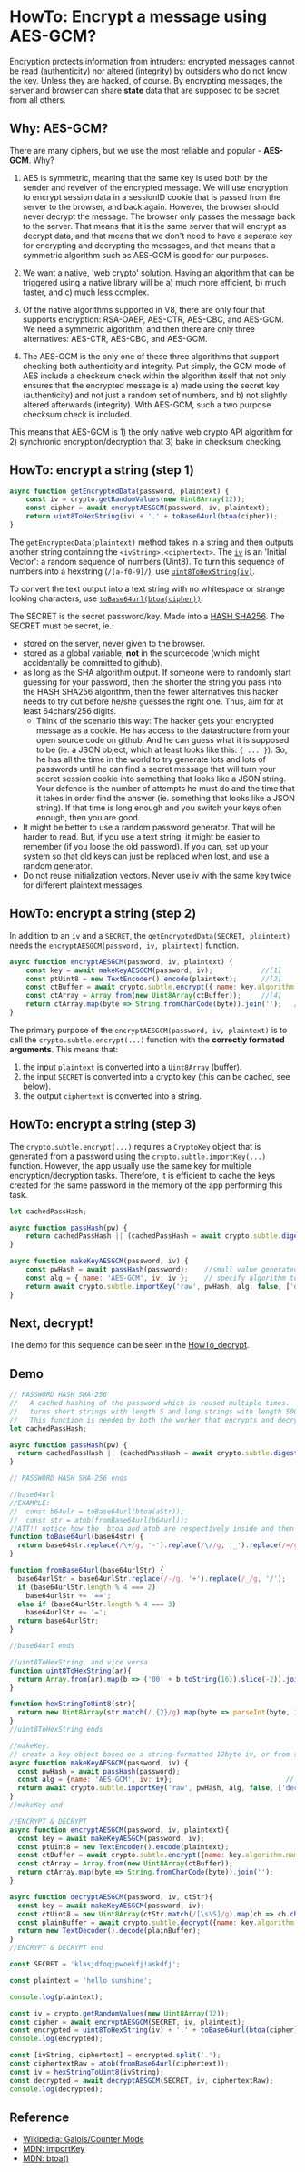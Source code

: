 # HowTo: Encrypt a message using AES-GCM?

Encryption protects information from intruders: encrypted messages cannot be read (authenticity) nor altered (integrity) by outsiders who do not know the key. Unless they are hacked, of course. By encrypting messages, the server and browser can share **state** data that are supposed to be secret from all others.

## Why: AES-GCM?

There are many ciphers, but we use the most reliable and popular - **AES-GCM**. Why?

1. AES is symmetric, meaning that the same key is used both by the sender and reveiver of the encrypted message. We will use encryption to encrypt session data in a sessionID cookie that is passed from the server to the browser, and back again. However, the browser should never decrypt the message. The browser only passes the message back to the server. That means that it is the same server that will encrypt as decrypt data, and that means that we don't need to have a separate key for encrypting and decrypting the messages, and that means that a symmetric algorithm such as AES-GCM is good for our purposes. 

2. We want a native, 'web crypto' solution. Having an algorithm that can be triggered using a native library will be a) much more efficient, b) much faster, and c) much less complex.

3. Of the native algorithms supported in V8, there are only four that supports encryption: RSA-OAEP, AES-CTR, AES-CBC, and AES-GCM. We need a symmetric algorithm, and then there are only three alternatives: AES-CTR, AES-CBC, and AES-GCM.

4. The AES-GCM is the only one of these three algorithms that support checking both authenticity and integrity. Put simply, the GCM mode of AES include a checksum check within the algorithm itself that not only ensures that the encrypted message is a) made using the secret key (authenticity) and not just a random set of numbers, and b) not slightly altered afterwards (integrity). With AES-GCM, such a two purpose checksum check is included.

This means that AES-GCM is 1) the only native web crypto API algorithm for 2) synchronic encryption/decryption that 3) bake in checksum checking.   

## HowTo: encrypt a string (step 1) 

```javascript
async function getEncryptedData(password, plaintext) {          
    const iv = crypto.getRandomValues(new Uint8Array(12)); 
    const cipher = await encryptAESGCM(password, iv, plaintext);
    return uint8ToHexString(iv) + '.' + toBase64url(btoa(cipher));
}
```

The `getEncryptedData(plaintext)` method takes in a string and then outputs another string containing the `<ivString>.<ciphertext>`. The [`iv`](HowTo_makeEncryptionIV.md) is an 'Initial Vector': a random sequence of numbers (Uint8). To turn this sequence of numbers into a hexstring (`/[a-f0-9]/`), use [`uint8ToHexString(iv)`](HowTo_makeEncryptionIV.md).

To convert the text output into a text string with no whitespace or strange looking characters, use [`toBase64url(btoa(cipher))`](HowTo_base64url.md).

The SECRET is the secret password/key. Made into a [HASH SHA256](HowTo_hash_sha256.md). The SECRET must be secret, ie.: 
 * stored on the server, never given to the browser.
 * stored as a global variable, **not** in the sourcecode (which might accidentally be committed to github).
 * as long as the SHA algorithm output. If someone were to randomly start guessing for your password, then the shorter the string you pass into the HASH SHA256 algorithm, then the fewer alternatives this hacker needs to try out before he/she guesses the right one. Thus, aim for at least 64chars/256 digits.
    * Think of the scenario this way: The hacker gets your encrypted message as a cookie. He has access to the datastructure from your open source code on github. And he can guess what it is supposed to be (ie. a JSON object, which at least looks like this: `{ ... }`). So, he has all the time in the world to try generate lots and lots of passwords until he can find a secret message that will turn your secret session cookie into something that looks like a JSON string. Your defence is the number of attempts he must do and the time that it takes in order find the answer (ie. something that looks like a JSON string). If that time is long enough and you switch your keys often enough, then you are good. 
 * It might be better to use a random password generator. That will be harder to read. But, if you use a text string, it might be easier to remember (if you loose the old password). If you can, set up your system so that old keys can just be replaced when lost, and use a random generator.
 * Do not reuse initialization vectors. Never use iv with the same key twice for different plaintext messages.  

## HowTo: encrypt a string (step 2) 

In addition to an `iv` and a `SECRET`, the `getEncryptedData(SECRET, plaintext)` needs the `encryptAESGCM(password, iv, plaintext)` function.  

```javascript
async function encryptAESGCM(password, iv, plaintext) {
    const key = await makeKeyAESGCM(password, iv);            //[1]
    const ptUint8 = new TextEncoder().encode(plaintext);      //[2]
    const ctBuffer = await crypto.subtle.encrypt({ name: key.algorithm.name, iv: iv }, key, ptUint8);//[3]
    const ctArray = Array.from(new Uint8Array(ctBuffer));     //[4]
    return ctArray.map(byte => String.fromCharCode(byte)).join('');   // ciphertext as string
}
```

The primary purpose of the `encryptAESGCM(password, iv, plaintext)` is to call the `crypto.subtle.encrypt(...)` function with the **correctly formated arguments**. This means that:
1. the input `plaintext` is converted into a `Uint8Array` (buffer).
2. the input `SECRET` is converted into a crypto key (this can be cached, see below).
3. the output `ciphertext` is converted into a string.
 
## HowTo: encrypt a string (step 3) 

The `crypto.subtle.encrypt(...)` requires a `CryptoKey` object that is generated from a password using the `crypto.subtle.importKey(...)` function. However, the app usually use the same key for multiple encryption/decryption tasks. Therefore, it is efficient to cache the keys created for the same password in the memory of the app performing this task.

```javascript
let cachedPassHash;

async function passHash(pw) {
    return cachedPassHash || (cachedPassHash = await crypto.subtle.digest('SHA-256', new TextEncoder().encode(pw)));
}

async function makeKeyAESGCM(password, iv) {
    const pwHash = await passHash(password);    //small value generated by a hash function from a whole message
    const alg = { name: 'AES-GCM', iv: iv };    // specify algorithm to use
    return await crypto.subtle.importKey('raw', pwHash, alg, false, ['decrypt', 'encrypt']);  //make crypto key
}
```

## Next, decrypt!

The demo for this sequence can be seen in the [HowTo_decrypt](HowTo_decrypt.md).

## Demo

```javascript
// PASSWORD HASH SHA-256
//   A cached hashing of the password which is reused multiple times.
//   turns short strings with length 5 and long strings with length 500 into hash strings always 256 long.
//   This function is needed by both the worker that encrypts and decrypts the message.
let cachedPassHash;

async function passHash(pw) {
  return cachedPassHash || (cachedPassHash = await crypto.subtle.digest('SHA-256', new TextEncoder().encode(pw)));
}

// PASSWORD HASH SHA-256 ends

//base64url
//EXAMPLE:
//  const b64ulr = toBase64url(btoa(aStr));
//  const str = atob(fromBase64url(b64url));
//ATT!! notice how the  btoa and atob are respectively inside and then outside the base64url functions.
function toBase64url(base64str) {
  return base64str.replace(/\+/g, '-').replace(/\//g, '_').replace(/=/g, '');
}

function fromBase64url(base64urlStr) {
  base64urlStr = base64urlStr.replace(/-/g, '+').replace(/_/g, '/');
  if (base64urlStr.length % 4 === 2)
    base64urlStr += '==';
  else if (base64urlStr.length % 4 === 3)
    base64urlStr += '=';
  return base64urlStr;
}

//base64url ends

//uint8ToHexString, and vice versa
function uint8ToHexString(ar){
  return Array.from(ar).map(b => ('00' + b.toString(16)).slice(-2)).join('');
}

function hexStringToUint8(str){
  return new Uint8Array(str.match(/.{2}/g).map(byte => parseInt(byte, 16)));
}
//uint8ToHexString ends

//makeKey.
// create a key object based on a string-formatted 12byte iv, or from scratch.
async function makeKeyAESGCM(password, iv) {
  const pwHash = await passHash(password);
  const alg = {name: 'AES-GCM', iv: iv};                            // specify algorithm to use
  return await crypto.subtle.importKey('raw', pwHash, alg, false, ['decrypt', 'encrypt']);  // use pw to generate key
}
//makeKey end

//ENCRYPT & DECRYPT
async function encryptAESGCM(password, iv, plaintext){
  const key = await makeKeyAESGCM(password, iv);
  const ptUint8 = new TextEncoder().encode(plaintext);                               // encode plaintext as UTF-8
  const ctBuffer = await crypto.subtle.encrypt({name: key.algorithm.name, iv: iv}, key, ptUint8);                   // encrypt plaintext using key
  const ctArray = Array.from(new Uint8Array(ctBuffer));                              // ciphertext as byte array
  return ctArray.map(byte => String.fromCharCode(byte)).join('');             // ciphertext as string
}

async function decryptAESGCM(password, iv, ctStr){
  const key = await makeKeyAESGCM(password, iv);
  const ctUint8 = new Uint8Array(ctStr.match(/[\s\S]/g).map(ch => ch.charCodeAt(0))); // ciphertext as Uint8Array
  const plainBuffer = await crypto.subtle.decrypt({name: key.algorithm.name, iv: iv}, key, ctUint8);                 // decrypt ciphertext using key
  return new TextDecoder().decode(plainBuffer);                                       // return the plaintext
}
//ENCRYPT & DECRYPT end

const SECRET = 'klasjdfoqjpwoekfj!askdfj';

const plaintext = 'hello sunshine';

console.log(plaintext);

const iv = crypto.getRandomValues(new Uint8Array(12));
const cipher = await encryptAESGCM(SECRET, iv, plaintext);
const encrypted = uint8ToHexString(iv) + '.' + toBase64url(btoa(cipher));
console.log(encrypted);

const [ivString, ciphertext] = encrypted.split('.');
const ciphertextRaw = atob(fromBase64url(ciphertext));
const iv = hexStringToUint8(ivString);
const decrypted = await decryptAESGCM(SECRET, iv, ciphertextRaw);
console.log(decrypted);
```

## Reference
* [Wikipedia: Galois/Counter Mode](https://en.wikipedia.org/wiki/Galois/Counter_Mode)
* [MDN: importKey](https://developer.mozilla.org/en-US/docs/Web/API/SubtleCrypto/importKey)
* [MDN: btoa()](https://developer.mozilla.org/en-US/docs/Web/API/WindowOrWorkerGlobalScope/btoa)